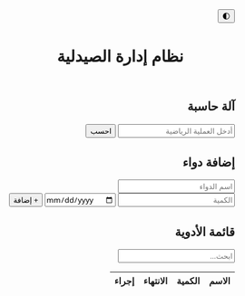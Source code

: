 <!DOCTYPE html><html lang="ar" dir="rtl">
<head>
  <meta charset="UTF-8">
  <meta name="viewport" content="width=device-width, initial-scale=1.0">
  <title>نظام إدارة الصيدلية</title>
  <style>
    * {
      box-sizing: border-box;
      font-family: 'Segoe UI', sans-serif;
    }body {
  margin: 0;
  background-color: var(--bg);
  color: var(--text);
  transition: all 0.3s;
}

:root {
  --bg: #f4f6f8;
  --text: #222;
  --card: #fff;
  --primary: #3a86ff;
}

.dark-mode {
  --bg: #121212;
  --text: #fff;
  --card: #1e1e1e;
}

header {
  background: var(--primary);
  color: white;
  padding: 1rem;
  text-align: center;
}

main { padding: 2rem; }

.container {
  max-width: 1000px;
  margin: auto;
}

.hidden { display: none; }

input, select {
  padding: 0.75rem;
  margin-bottom: 1rem;
  width: 100%;
  border: 1px solid #ccc;
  border-radius: 6px;
}

button {
  padding: 0.75rem 1.5rem;
  background: var(--primary);
  color: white;
  border: none;
  border-radius: 6px;
  cursor: pointer;
  margin: 0.25rem;
}

.card {
  background: var(--card);
  padding: 1rem;
  border-radius: 12px;
  box-shadow: 0 2px 6px rgba(0,0,0,0.05);
  margin-bottom: 1rem;
}

table {
  width: 100%;
  border-collapse: collapse;
  background: var(--card);
}

th, td {
  padding: 0.75rem;
  border: 1px solid #ddd;
  text-align: center;
}

th {
  background: #e9f0fb;
}

.toggle-theme {
  position: absolute;
  top: 1rem;
  left: 1rem;
  background: white;
  color: #3a86ff;
  border: 1px solid #3a86ff;
}

  </style>
</head>
<body>
  <button class="toggle-theme" onclick="toggleTheme()">🌓</button>
  <header>
    <h1>نظام إدارة الصيدلية</h1>
  </header>
  <main class="container"><div class="card">
  <h2>آلة حاسبة</h2>
  <input id="calcInput" type="text" placeholder="أدخل العملية الرياضية">
  <button onclick="calculate()">احسب</button>
  <p id="calcResult"></p>
</div>

<div class="card">
  <h2>إضافة دواء</h2>
  <input id="medName" type="text" placeholder="اسم الدواء">
  <input id="medQty" type="number" placeholder="الكمية">
  <input id="medExp" type="date">
  <button onclick="addMedicine()">+ إضافة</button>
</div>

<div class="card">
  <h2>قائمة الأدوية</h2>
  <input id="searchMed" type="text" placeholder="ابحث..." oninput="searchMedicine()">
  <table>
    <thead>
      <tr><th>الاسم</th><th>الكمية</th><th>الانتهاء</th><th>إجراء</th></tr>
    </thead>
    <tbody id="medTable"></tbody>
  </table>
</div>

  </main>  <script>
    let medicines = JSON.parse(localStorage.getItem("medicines")) || [];

    function renderMedicines(list = medicines) {
      const table = document.getElementById("medTable");
      table.innerHTML = "";
      list.forEach((med, index) => {
        table.innerHTML += `
          <tr>
            <td>${med.name}</td>
            <td>${med.qty}</td>
            <td>${med.exp}</td>
            <td><button onclick="deleteMedicine(${index})">حذف</button></td>
          </tr>`;
      });
    }

    function addMedicine() {
      const name = document.getElementById("medName").value;
      const qty = document.getElementById("medQty").value;
      const exp = document.getElementById("medExp").value;
      if (name && qty && exp) {
        medicines.push({ name, qty: Number(qty), exp });
        saveAndRender();
        document.getElementById("medName").value = "";
        document.getElementById("medQty").value = "";
        document.getElementById("medExp").value = "";
      }
    }

    function deleteMedicine(index) {
      if (confirm("هل تريد الحذف؟")) {
        medicines.splice(index, 1);
        saveAndRender();
      }
    }

    function saveAndRender() {
      localStorage.setItem("medicines", JSON.stringify(medicines));
      renderMedicines();
    }

    function searchMedicine() {
      const q = document.getElementById("searchMed").value;
      const filtered = medicines.filter(m => m.name.includes(q));
      renderMedicines(filtered);
    }

    function calculate() {
      const input = document.getElementById("calcInput").value;
      try {
        const result = eval(input);
        document.getElementById("calcResult").textContent = `النتيجة: ${result}`;
      } catch {
        document.getElementById("calcResult").textContent = "خطأ في العملية";
      }
    }

    function toggleTheme() {
      document.body.classList.toggle("dark-mode");
    }

    renderMedicines();
  </script></body>
</html>
